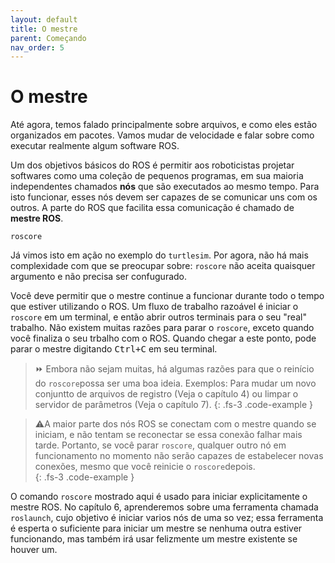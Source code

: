 ```yaml
---
layout: default
title: O mestre
parent: Começando
nav_order: 5
---
```


# O mestre

Até agora, temos falado principalmente sobre arquivos, e como eles estão organizados em pacotes. Vamos mudar de velocidade e falar sobre como executar realmente algum software ROS.

Um dos objetivos básicos do ROS é permitir aos roboticistas projetar softwares como uma coleção de pequenos programas, em sua maioria independentes chamados **nós** que são executados ao mesmo tempo. Para isto funcionar, esses nós devem ser capazes de se comunicar uns com os outros. A parte do ROS que facilita essa comunicação é chamado de **mestre ROS**. 

```
roscore
```

Já vimos isto em ação no exemplo do `turtlesim`. Por agora, não há mais complexidade com que se preocupar sobre: `roscore` não aceita quaisquer argumento e não precisa ser confugurado.

Você deve permitir que o mestre continue a funcionar durante todo o tempo que estiver utilizando o ROS. Um fluxo de trabalho razoável é iniciar o `roscore` em um terminal, e então abrir outros terminais para o seu "real" trabalho. Não existem muitas razões para parar o `roscore`, exceto quando você finaliza o seu trbalho com o ROS. Quando chegar a este ponto, pode parar o mestre digitando <kbd>Ctrl+C</kbd> em seu terminal.

> ⏩ Embora não sejam muitas, há algumas razões para que o reinício do `roscore`possa ser uma boa ideia. Exemplos: Para mudar um novo conjuntto de arquivos de registro (Veja o capítulo 4) ou limpar o servidor de parâmetros (Veja o capítulo 7). {: .fs-3 .code-example }

> ⚠️A maior parte dos nós ROS se conectam com o mestre quando se iniciam, e não tentam se reconectar se essa conexão falhar mais tarde. Portanto, se você parar `roscore`, qualquer outro nó em funcionamento no momento não serão capazes de estabelecer novas conexões, mesmo que você reinicie o `roscore`depois.  
{: .fs-3 .code-example }

O comando `roscore` mostrado aqui é usado para iniciar explicitamente o mestre ROS. No capítulo 6, aprenderemos sobre uma ferramenta chamada `roslaunch`, cujo objetivo é iniciar varios nós de uma so vez; essa ferramenta é esperta o suficiente para iniciar um mestre se nenhuma outra estiver funcionando, mas também irá usar felizmente um mestre existente se houver um.
